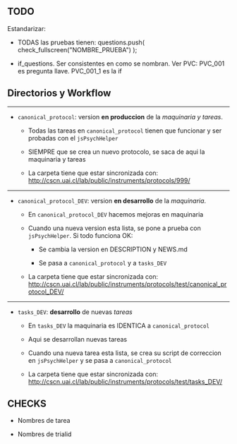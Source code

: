 ## TODO

Estandarizar: 

- TODAS las pruebas tienen: questions.push( check_fullscreen("NOMBRE_PRUEBA") );

- if_questions. Ser consistentes en como se nombran. Ver PVC: PVC_001 es pregunta llave. PVC_001_1 es la if



## Directorios y Workflow


---  

- `canonical_protocol`: version **en produccion** de la *maquinaria y tareas*.

  + Todas las tareas en `canonical_protocol` tienen que funcionar y ser probadas con el `jsPsychHelper`  

  + SIEMPRE que se crea un nuevo protocolo, se saca de aqui la maquinaria y tareas

  + La carpeta tiene que estar sincronizada con: http://cscn.uai.cl/lab/public/instruments/protocols/999/  


---    

- `canonical_protocol_DEV`: version **en desarrollo** de la *maquinaria*.

  + En `canonical_protocol_DEV` hacemos mejoras en maquinaria

  + Cuando una nueva version esta lista, se pone a prueba con `jsPsychHelper`. Si todo funciona OK:

    + Se cambia la version en DESCRIPTION y NEWS.md

    + Se pasa a `canonical_protocol` y a `tasks_DEV`

  + La carpeta tiene que estar sincronizada con: http://cscn.uai.cl/lab/public/instruments/protocols/test/canonical_protocol_DEV/  


---  

- `tasks_DEV`: **desarrollo** de nuevas *tareas*

  + En `tasks_DEV` la maquinaria es IDENTICA a `canonical_protocol`

  + Aqui se desarrollan nuevas tareas

  + Cuando una nueva tarea esta lista, se crea su script de correccion en `jsPsychHelper` y se pasa a `canonical_protocol`

  + La carpeta tiene que estar sincronizada con: http://cscn.uai.cl/lab/public/instruments/protocols/test/tasks_DEV/  



## CHECKS

- Nombres de tarea

- Nombres de trialid 

